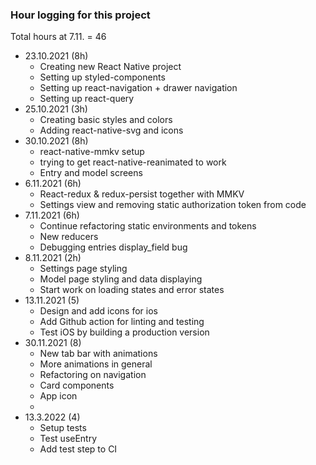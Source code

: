 ### Hour logging for this project

Total hours at 7.11. = 46

- 23.10.2021 (8h)
  - Creating new React Native project
  - Setting up styled-components
  - Setting up react-navigation + drawer navigation
  - Setting up react-query
- 25.10.2021 (3h)
  - Creating basic styles and colors
  - Adding react-native-svg and icons
- 30.10.2021 (8h)
  - react-native-mmkv setup
  - trying to get react-native-reanimated to work
  - Entry and model screens
- 6.11.2021 (6h)
  - React-redux & redux-persist together with MMKV
  - Settings view and removing static authorization token from code
- 7.11.2021 (6h)
  - Continue refactoring static environments and tokens
  - New reducers
  - Debugging entries display_field bug
- 8.11.2021 (2h)
  - Settings page styling
  - Model page styling and data displaying
  - Start work on loading states and error states
- 13.11.2021 (5)
  - Design and add icons for ios
  - Add Github action for linting and testing
  - Test iOS by building a production version
- 30.11.2021 (8)
  - New tab bar with animations
  - More animations in general
  - Refactoring on navigation
  - Card components
  - App icon
  -
- 13.3.2022 (4)
  - Setup tests
  - Test useEntry
  - Add test step to CI
